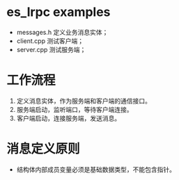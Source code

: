 # es_lrpc examples
- messages.h 定义业务消息实体；
- client.cpp 测试客户端；
- server.cpp 测试服务端；

# 工作流程
1. 定义消息实体，作为服务端和客户端的通信接口。
2. 服务端启动，监听端口，等待客户端连接。
3. 客户端启动，连接服务端，发送消息。

# 消息定义原则
- 结构体内部成员变量必须是基础数据类型，不能包含指针。